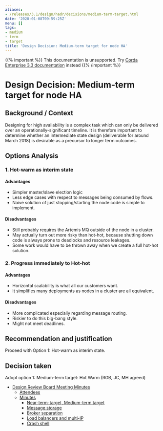```yaml
---
aliases:
- /releases/3.1/design/hadr/decisions/medium-term-target.html
date: '2020-01-08T09:59:25Z'
menu: []
tags:
- medium
- term
- target
title: 'Design Decision: Medium-term target for node HA'
---
```

{{% important %}}
This documentation is unsupported.
Try [Corda Enterprise 3.3 documentation](/docs/corda-enterprise/3.3/_index.md) instead
{{% /important %}}


# Design Decision: Medium-term target for node HA


## Background / Context

Designing for high availability is a complex task which can only be delivered over an operationally-significant
timeline. It is therefore important to determine whether an intermediate state design (deliverable for around March
2018) is desirable as a precursor to longer term outcomes.


## Options Analysis


### 1. Hot-warm as interim state


#### Advantages


* Simpler master/slave election logic
* Less edge cases with respect to messages being consumed by flows.
* Naive solution of just stopping/starting the node code is simple to implement.


#### Disadvantages


* Still probably requires the Artemis MQ outside of the node in a cluster.
* May actually turn out more risky than hot-hot, because shutting down code is always prone to deadlocks and resource leakages.
* Some work would have to be thrown away when we create a full hot-hot solution.


### 2. Progress immediately to Hot-hot


#### Advantages


* Horizontal scalability is what all our customers want.
* It simplifies many deployments as nodes in a cluster are all equivalent.


#### Disadvantages


* More complicated especially regarding message routing.
* Riskier to do this big-bang style.
* Might not meet deadlines.


## Recommendation and justification

Proceed with Option 1: Hot-warm as interim state.


## Decision taken

Adopt option 1: Medium-term target: Hot Warm (RGB, JC, MH agreed)



* [Design Review Board Meeting Minutes](drb-meeting-20171116.md)
    * [Attendees](drb-meeting-20171116.md#attendees)
    * [Minutes](drb-meeting-20171116.md#minutes)
        * [Near-term-target, Medium-term target](drb-meeting-20171116.md#near-term-target-medium-term-target)
        * [Message storage](drb-meeting-20171116.md#id1)
        * [Broker separation](drb-meeting-20171116.md#id2)
        * [Load balancers and multi-IP](drb-meeting-20171116.md#id3)
        * [Crash shell](drb-meeting-20171116.md#id4)







